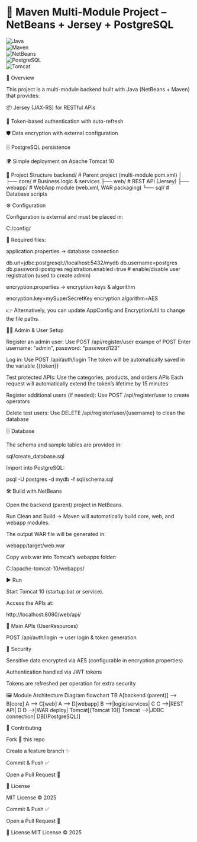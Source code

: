 # 🔐 Maven Multi-Module Project – NetBeans + Jersey + PostgreSQL  

![Java](https://img.shields.io/badge/Java-17-orange?logo=java)  
![Maven](https://img.shields.io/badge/Maven-Build-blue?logo=apachemaven)  
![NetBeans](https://img.shields.io/badge/IDE-NetBeans-blue?logo=apache)  
![PostgreSQL](https://img.shields.io/badge/PostgreSQL-DB-336791?logo=postgresql)  
![Tomcat](https://img.shields.io/badge/Tomcat-10-yellow?logo=apachetomcat)  

🚀 Overview

This project is a multi-module backend built with Java (NetBeans + Maven) that provides:

📦 Jersey (JAX-RS) for RESTful APIs

🔑 Token-based authentication with auto-refresh

🛡️ Data encryption with external configuration

🗄️ PostgreSQL persistence

🌍 Simple deployment on Apache Tomcat 10

📂 Project Structure
backend/      # Parent project (multi-module pom.xml)
│
├── core/     # Business logic & services
├── web/      # REST API (Jersey)
├── webapp/   # WebApp module (web.xml, WAR packaging)
└── sql/      # Database scripts

⚙️ Configuration

Configuration is external and must be placed in:

C:/config/

🔑 Required files:

application.properties → database connection

db.url=jdbc:postgresql://localhost:5432/mydb
db.username=postgres
db.password=postgres
registration.enabled=true  # enable/disable user registration (used to create admin)


encryption.properties → encryption keys & algorithm

encryption.key=mySuperSecretKey
encryption.algorithm=AES


👉 Alternatively, you can update AppConfig and EncryptionUtil to change the file paths.

🧑‍💻 Admin & User Setup

Register an admin user:
Use POST /api/register/user
exampe of POST Enter username: "admin", password: "password123"

Log in:
Use POST /api/auth/login
The token will be automatically saved in the variable {{token}}

Test protected APIs:
Use the categories, products, and orders APIs
Each request will automatically extend the token’s lifetime by 15 minutes

Register additional users (if needed):
Use POST /api/register/user to create operators

Delete test users:
Use DELETE /api/register/user/{username} to clean the database

🗄️ Database

The schema and sample tables are provided in:

sql/create_database.sql


Import into PostgreSQL:

psql -U postgres -d mydb -f sql/schema.sql

🛠️ Build with NetBeans

Open the backend (parent) project in NetBeans.

Run Clean and Build → Maven will automatically build core, web, and webapp modules.

The output WAR file will be generated in:

webapp/target/web.war


Copy web.war into Tomcat’s webapps folder:

C:/apache-tomcat-10/webapps/

▶️ Run

Start Tomcat 10 (startup.bat or service).

Access the APIs at:

http://localhost:8080/web/api/

📡 Main APIs (UserResources)

POST /api/auth/login → user login & token generation

🔐 Security

Sensitive data encrypted via AES (configurable in encryption.properties)

Authentication handled via JWT tokens

Tokens are refreshed per operation for extra security

🖼️ Module Architecture Diagram
flowchart TB
    A[backend (parent)] --> B[core]
    A --> C[web]
    A --> D[webapp]
    B -->|logic/services| C
    C -->|REST API| D
    D -->|WAR deploy| Tomcat[(Tomcat 10)]
    Tomcat -->|JDBC connection| DB[(PostgreSQL)]

🤝 Contributing

Fork 🍴 this repo

Create a feature branch ✨

Commit & Push ✅

Open a Pull Request 🚀

📜 License

MIT License © 2025

Commit & Push ✅

Open a Pull Request 🚀

📜 License
MIT License © 2025

